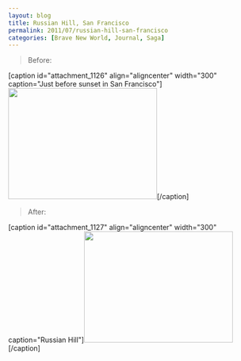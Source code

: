 ```yaml
---
layout: blog
title: Russian Hill, San Francisco
permalink: 2011/07/russian-hill-san-francisco
categories: [Brave New World, Journal, Saga]
---
```




<blockquote>Before:</blockquote>



[caption id="attachment_1126" align="aligncenter" width="300" caption="Just before sunset in San Francisco"]<a href="http://blog.kristeraxel.com/wp-content/uploads/2011/07/sunset2.jpeg"><img src="http://blog.kristeraxel.com/wp-content/uploads/2011/07/sunset2-300x224.jpg" alt="" title="sunset2" width="300" height="224" class="size-medium wp-image-1126" /></a>[/caption]




<blockquote>After:</blockquote>

[caption id="attachment_1127" align="aligncenter" width="300" caption="Russian Hill"]<a href="http://blog.kristeraxel.com/wp-content/uploads/2011/07/sunset.jpg"><img src="http://blog.kristeraxel.com/wp-content/uploads/2011/07/sunset-300x224.jpg" alt="" title="sunset" width="300" height="224" class="size-medium wp-image-1127" /></a>[/caption]
